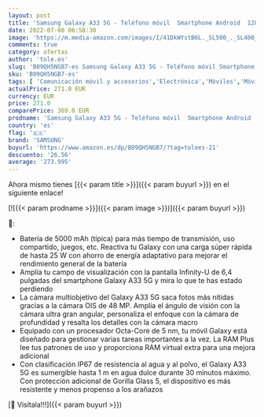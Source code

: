 ```yaml
---
layout: post
title: 'Samsung Galaxy A33 5G - Teléfono móvil  Smartphone Android  128 GB  Color Azul Claro  Versión Española '
date: 2022-07-08 06:58:30
image: 'https://m.media-amazon.com/images/I/41DkWYstB6L._SL500_._SL400_.jpg'
comments: true
category: ofertas
author: 'tole.es'
slug: 'B09QH5NGB7-es Samsung Galaxy A33 5G - Teléfono móvil Smartphone Android...'
sku: 'B09QH5NGB7-es'
tags: [ 'Comunicación móvil y accesorios','Electrónica','Móviles','Móviles y smartphones libres','android','samsung','🇪🇸', ]
actualPrice: 271.0 EUR
currency: EUR
price: 271.0
comparePrice: 369.0 EUR
prodname: 'Samsung Galaxy A33 5G - Teléfono móvil  Smartphone Android  128 GB  Color Azul Claro  Versión Española '
country: 'es'
flag: '🇪🇸'
brand: 'SAMSUNG'
buyurl: 'https://www.amazon.es/dp/B09QH5NGB7/?tag=tolees-21'
descuento: '26.56'
average: '273.995'
---
```


Ahora mismo tienes [{{< param title >}}]({{< param buyurl >}}) en el siguiente enlace!

[![{{< param prodname >}}]({{< param image >}})]({{< param buyurl >}})

🔎:

- Batería de 5000 mAh (típica) para más tiempo de transmisión, uso compartido, juegos, etc. Reactiva tu Galaxy con una carga súper rápida de hasta 25 W con ahorro de energía adaptativo para mejorar el rendimiento general de la batería
- Amplía tu campo de visualización con la pantalla Infinity-U de 6,4 pulgadas del smartphone Galaxy A33 5G y mira lo que te has estado perdiendo
- La cámara multiobjetivo del Galaxy A33 5G saca fotos más nítidas gracias a la cámara OIS de 48 MP. Amplía el ángulo de visión con la cámara ultra gran angular, personaliza el enfoque con la cámara de profundidad y resalta los detalles con la cámara macro
- Equipado con un procesador Octa-Core de 5 nm, tu móvil Galaxy está diseñado para gestionar varias tareas importantes a la vez. La RAM Plus lee tus patrones de uso y proporciona RAM virtual extra para una mejora adicional
- Con clasificación IP67 de resistencia al agua y al polvo, el Galaxy A33 5G es sumergible hasta 1 m en agua dulce durante 30 minutos máximo. Con protección adicional de Gorilla Glass 5, el dispositivo es más resistente y menos propenso a los arañazos

[🛒 Visítala!!!]({{< param buyurl >}})
